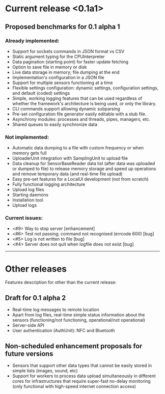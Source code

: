 Current release <0.1a1>
=======================

## Proposed benchmarks for 0.1 alpha 1

### Already implemented:

  - Support for sockets commands in JSON format vs CSV
  - Static argument typing for the CPUInterpreter
  - Data pagination (starting point) for faster update fetching
  - Option to save file in memory or disk
  - Live data storage in memory; file dumping at the end
  - Implementation's configuration in a JSON file
  - Support for multiple sensors functioning at a time
  - Flexible settings configuration: dynamic settings, 
  configuration settings, and default (coded) settings
  - Simple, working logging features that can be used regardless
  of whether the framework's architecture is being used, or only
  the library.
  - CLI commands support allowing dynamic subparsing
  - Pre-set configuration file generator easily editable with a
  stub file.
  - Asynchrony modules: processes and threads, pipes, managers, etc.
  - Shared queues to easily synchronize data
 
### Not implemented:
  
  - Automatic data dumping to a file with custom frequency or when 
  memory gets full
  - UploaderUnit integration with SamplingUnit to upload file 
  - Data cleanup for SensorBaseReader data list (after data was 
  uploaded or dumped to file) to release memory storage and speed 
  up operations
  and remove temporary data (and real-time file upload)
  - Easy pre-set features for a LocalUI development (not from 
  scratch)
  - Fully functional logging architecture
  - Upload log files
  - Starting daemons
  - Installation tool
  - Upload logs

### Current issues:
  - <#9>  Way to stop server \[enhancement\]
  - <#6> Test not passing; command not recognised (errcode 600) \[bug\]
  - <#5> Log is not written to file \[bug\]
  - <#4> Server does not quit when logfile does not exist \[bug\]


----------

Other releases
==============

Features description for other than the current release:

## Draft for 0.1 alpha 2

  - Real-time log messages to remote location
  - Apart from log files, real-time simple status information
   about the sensors (functioning/not functioning, 
   operational/not operational)
  - Server-side API
  - User authentication (AuthUnit): NFC and Bluetooth
 

## Non-scheduled enhancement proposals for future versions

  - Sensors that support other data types that cannot be
   easily stored in simple lists (images, sound, etc)
  - Support for workers to process data upload simultaneously 
  in different cores for infrastructures that require 
  super-fast no-delay monitoring (only functional with 
  high-speed internet connection access)
